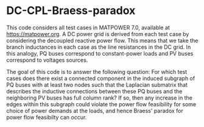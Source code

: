 # DC-CPL-Braess-paradox

This code considers all test cases in MATPOWER 7.0, available at https://matpower.org.
A DC power grid is derived from each test case by considering the decoupled reactive power flow.
This means that we take the branch inductances in each case as the line resistances in the DC grid.
In this analogy, PQ buses correspond to constant-power loads and PV buses correspond to voltages sources.

The goal of this code is to answer the following question:
For which test cases does there exist a connected component in the induced subgraph of PQ buses with at least 
two nodes such that the Laplacian submatrix that describes the inductive connections between these PQ buses and the 
neighboring PV buses has full column rank?
If so, then any increase in the edges within this subgraph could violate the power flow feasibility for
some choice of power demands at the loads, and hence Braess' paradox for power flow feasibilty can occur.
